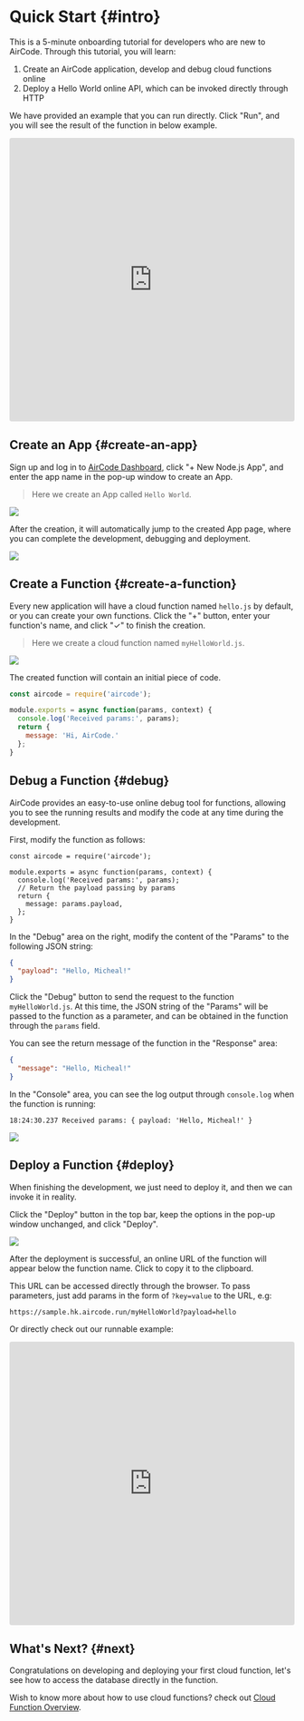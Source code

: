 # Quick Start {#intro}

This is a 5-minute onboarding tutorial for developers who are new to AirCode. Through this tutorial, you will learn:
1. Create an AirCode application, develop and debug cloud functions online
2. Deploy a Hello World online API, which can be invoked directly through HTTP

We have provided an example that you can run directly. Click "Run", and you will see the result of the function in below example.

<iframe src="https://codesandbox.io/embed/hungry-chatterjee-c2yyux?fontsize=14&hidenavigation=1&theme=light"
  style="width:100%; height:500px; border:0; border-radius: 4px; overflow:hidden;"
  title="hungry-chatterjee-c2yyux"
  allow="accelerometer; ambient-light-sensor; camera; encrypted-media; geolocation; gyroscope; hid; microphone; midi; payment; usb; vr; xr-spatial-tracking"
  sandbox="allow-forms allow-modals allow-popups allow-presentation allow-same-origin allow-scripts"
></iframe>

## Create an App {#create-an-app}

Sign up and log in to [AirCode Dashboard](https://aircode.io/dashboard), click "+ New Node.js App", and enter the app name in the pop-up window to create an App.

> Here we create an App called `Hello World`.

![](_images/index/1668073287668.png)

After the creation, it will automatically jump to the created App page, where you can complete the development, debugging and deployment.

![](_images/index/1668075686260.png)

## Create a Function {#create-a-function}

Every new application will have a cloud function named `hello.js` by default, or you can create your own functions. Click the "+" button, enter your function's name, and click "✓" to finish the creation.

> Here we create a cloud function named `myHelloWorld.js`.

![](_images/index/1668075742586.png)

The created function will contain an initial piece of code.

```js
const aircode = require('aircode');

module.exports = async function(params, context) {
  console.log('Received params:', params);
  return {
    message: 'Hi, AirCode.'
  };
}
```

## Debug a Function {#debug}

AirCode provides an easy-to-use online debug tool for functions, allowing you to see the running results and modify the code at any time during the development.

First, modify the function as follows:

```js{7}
const aircode = require('aircode');

module.exports = async function(params, context) {
  console.log('Received params:', params);
  // Return the payload passing by params
  return {
    message: params.payload,
  };
}
```

In the "Debug" area on the right, modify the content of the "Params" to the following JSON string:

```json
{
  "payload": "Hello, Micheal!"
}
```

Click the "Debug" button to send the request to the function `myHelloWorld.js`. At this time, the JSON string of the "Params" will be passed to the function as a parameter, and can be obtained in the function through the `params` field.

You can see the return message of the function in the "Response" area:

```json
{
  "message": "Hello, Micheal!"
}
```

In the "Console" area, you can see the log output through `console.log` when the function is running:

```
18:24:30.237 Received params: { payload: 'Hello, Micheal!' }
```

![](_images/index/1668075929551.png)

## Deploy a Function {#deploy}

When finishing the development, we just need to deploy it, and then we can invoke it in reality.

Click the "Deploy" button in the top bar, keep the options in the pop-up window unchanged, and click "Deploy".

![](_images/index/1668076003954.png)

After the deployment is successful, an online URL of the function will appear below the function name. Click to copy it to the clipboard.

This URL can be accessed directly through the browser. To pass parameters, just add params in the form of `?key=value` to the URL, e.g:

```
https://sample.hk.aircode.run/myHelloWorld?payload=hello
```

Or directly check out our runnable example:

<iframe src="https://codesandbox.io/embed/hungry-chatterjee-c2yyux?fontsize=14&hidenavigation=1&theme=light"
  style="width:100%; height:500px; border:0; border-radius: 4px; overflow:hidden;"
  title="hungry-chatterjee-c2yyux"
  allow="accelerometer; ambient-light-sensor; camera; encrypted-media; geolocation; gyroscope; hid; microphone; midi; payment; usb; vr; xr-spatial-tracking"
  sandbox="allow-forms allow-modals allow-popups allow-presentation allow-same-origin allow-scripts"
></iframe>

## What's Next? {#next}

Congratulations on developing and deploying your first cloud function, let's see how to access the database directly in the function.

<ListBoxContainer>
  <ListBox
    link="/getting-started/database.html"
    title="Introduction to Database"
    description="Follow this simple tutorial to learn how to do database operations with AirCode's cloud functions"
    single
  />
</ListBoxContainer>

Wish to know more about how to use cloud functions? check out [Cloud Function Overview](/guide/functions/).
